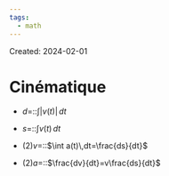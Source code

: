 ```yaml
---
tags:
  - math
---
```

Created: 2024-02-01

# Cinématique

- $d=$::$\int |v(t)|\,dt$
<!--SR:!2024-02-05,3,250-->
- $s=$::$\int v(t)\,dt$
<!--SR:!2024-02-05,3,250-->
- (2)$v=$::$\int a(t)\,dt=\frac{ds}{dt}$
<!--SR:!2024-02-05,3,250-->
- (2)$a=$::$\frac{dv}{dt}=v\frac{ds}{dt}$
<!--SR:!2024-02-05,2,230-->